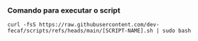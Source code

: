 ### Comando para executar o script
`curl -fsS https://raw.githubusercontent.com/dev-fecaf/scripts/refs/heads/main/[SCRIPT-NAME].sh | sudo bash`
